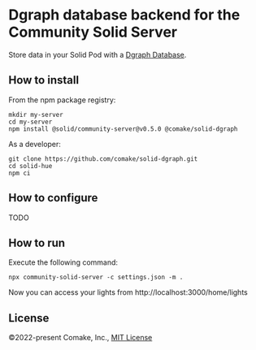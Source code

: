 # Dgraph database backend for the Community Solid Server

Store data in your Solid Pod with a [Dgraph Database](https://dgraph.io/).


## How to install
From the npm package registry:
```shell
mkdir my-server
cd my-server
npm install @solid/community-server@v0.5.0 @comake/solid-dgraph
```

As a developer:
```shell
git clone https://github.com/comake/solid-dgraph.git
cd solid-hue
npm ci
```

## How to configure
TODO

## How to run
Execute the following command:
```shell
npx community-solid-server -c settings.json -m .
```

Now you can access your lights
from http://localhost:3000/home/lights


## License

©2022-present Comake, Inc., [MIT License](https://github.com/RubenVerborgh/philips-hue/blob/master/LICENSE.md)
